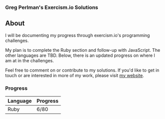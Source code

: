 ### Greg Perlman's Exercism.io Solutions

## About

I will be documenting my progress through exercism.io's programming challenges. 

My plan is to complete the Ruby section and follow-up with JavaScript. The other languages are TBD. Below, there is an updated progress on where I am at in the challenges.

Feel free to comment on or contribute to my solutions. If you'd like to get in touch or are interested in more of my work, please visit <a href='gregperlman.net'>my website</a>.

### Progress

|Language|Progress|
|--------|--------|
|Ruby    |6/80    |
